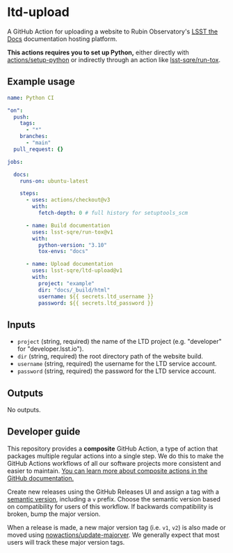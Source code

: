 # ltd-upload

A GitHub Action for uploading a website to Rubin Observatory's [LSST the Docs](https://sqr-006.lsst.io) documentation hosting platform.

**This actions requires you to set up Python,** either directly with [actions/setup-python](https://github.com/actions/setup-python) or indirectly through an action like [lsst-sqre/run-tox](https://github.com/lsst-sqre/run-tox).

## Example usage

```yaml
name: Python CI

"on":
  push:
    tags:
      - "*"
    branches:
      - "main"
  pull_request: {}

jobs:

  docs:
    runs-on: ubuntu-latest

    steps:
      - uses: actions/checkout@v3
        with:
          fetch-depth: 0 # full history for setuptools_scm

      - name: Build documentation
        uses: lsst-sqre/run-tox@v1
        with:
          python-version: "3.10"
          tox-envs: "docs"

      - name: Upload documentation
        uses: lsst-sqre/ltd-upload@v1
        with:
          project: "example"
          dir: "docs/_build/html"
          username: ${{ secrets.ltd_username }}
          password: ${{ secrets.ltd_password }}
```

## Inputs

- `project` (string, required) the name of the LTD project (e.g. "developer" for "developer.lsst.io").
- `dir` (string, required) the root directory path of the website build.
- `username` (string, required) the username for the LTD service account.
- `password` (string, required) the password for the LTD service account.

## Outputs

No outputs.

## Developer guide

This repository provides a **composite** GitHub Action, a type of action that packages multiple regular actions into a single step.
We do this to make the GitHub Actions workflows of all our software projects more consistent and easier to maintain.
[You can learn more about composite actions in the GitHub documentation.](https://docs.github.com/en/actions/creating-actions/creating-a-composite-action)

Create new releases using the GitHub Releases UI and assign a tag with a [semantic version](https://semver.org), including a `v` prefix. Choose the semantic version based on compatibility for users of this workflow. If backwards compatibility is broken, bump the major version.

When a release is made, a new major version tag (i.e. `v1`, `v2`) is also made or moved using [nowactions/update-majorver](https://github.com/marketplace/actions/update-major-version).
We generally expect that most users will track these major version tags.
